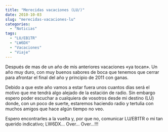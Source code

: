 ```yaml
---
title: "Merecidas vacaciones (LU/)"
date: 2010-10-03
slug: "merecidas-vacaciones-lu"
categories:
  - "Noticias"
tags:
  - "LU/EB1TR"
  - "LW6DX"
  - "Vacaciones"
  - "Viaje"
---
```


Después de mas de un año de mis anteriores vacaciones «ya tocan». Un año muy duro, con muy buenos sabores de boca que tenemos que cerrar para afrontar el final del año y principio de 2011 con ganas.

Debido a que este año vamos a estar fuera unos cuantos dias será el motivo que me tendrá algo alejado de la estación de radio. Sin embargo espero poder escuchar a cualquiera de vosotros desde mi destino (LU) donde, con un poco de suerte, estaremos haciendo radio y tertulia con muchos amigos que hace algún tiempo no veo.

Espero encontrarles a la vuelta y, por que no, comunicar LU/EB1TR o mi tan querido indicativo; LW6DX… Over… Over…!!!
